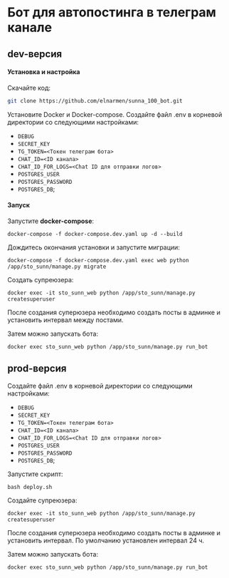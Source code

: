 # Бот для автопостинга в телеграм канале
## dev-версия
#### Установка и настройка
Скачайте код:
```sh
git clone https://github.com/elnarmen/sunna_100_bot.git
```
Установите Docker и Docker-compose.
Создайте файл .env в корневой директории со следующими настройками:
* `DEBUG`
* `SECRET_KEY`
* `TG_TOKEN=<Токен телеграм бота>`
* `CHAT_ID=<ID канала>`
* `CHAT_ID_FOR_LOGS=<Chat ID для отправки логов>`
* `POSTGRES_USER`
* `POSTGRES_PASSWORD`
* `POSTGRES_DB`;<br>

#### Запуск

Запустите <b>docker-compose</b>:
```
docker-compose -f docker-compose.dev.yaml up -d --build
```

Дождитесь окончания установки и запустите миграции:
```
docker-compose -f docker-compose.dev.yaml exec web python /app/sto_sunn/manage.py migrate
```

Создать супреюзера:
```
docker exec -it sto_sunn_web python /app/sto_sunn/manage.py createsuperuser
```

После создания суперюзера необходимо создать посты в админке и установить интервал между постами.

Затем можно запускать бота:
```
docker exec sto_sunn_web python /app/sto_sunn/manage.py run_bot
```

## prod-версия
Создайте файл .env в корневой директории со следующими настройками:
* `DEBUG`
* `SECRET_KEY`
* `TG_TOKEN=<Токен телеграм бота>`
* `CHAT_ID=<ID канала>`
* `CHAT_ID_FOR_LOGS=<Chat ID для отправки логов>`
* `POSTGRES_USER`
* `POSTGRES_PASSWORD`
* `POSTGRES_DB`;<br>

Запустите скрипт:
```
bash deploy.sh
```

Создайте супреюзера:
```
docker exec -it sto_sunn_web python /app/sto_sunn/manage.py createsuperuser
```

После создания суперюзера необходимо создать посты в админке и установить интервал. По умолчанию установлен интервал 24 ч.

Затем можно запускать бота:
```
docker exec sto_sunn_web python /app/sto_sunn/manage.py run_bot
```

